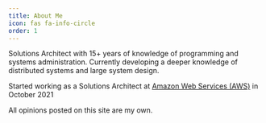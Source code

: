 ```yaml
---
title: About Me
icon: fas fa-info-circle
order: 1
---
```


Solutions Architect with 15+ years of knowledge of programming and systems administration.  Currently developing a deeper knowledge of distributed systems and large system design.

Started working as a Solutions Architect at [Amazon Web Services (AWS)](https://aws.amazon.com) in October 2021

All opinions posted on this site are my own.
